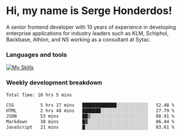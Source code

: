 # Hi, my name is Serge Honderdos!

A senior frontend developer with 10 years of experience in developing enterprise applications for industry leaders such as KLM, Schiphol, Backbase, Athlon, and NS working as a consultant at Sytac.

### Languages and tools
[![My Skills](https://skillicons.dev/icons?i=js,ts,angular,react,vue,nodejs,sqlite,postgres,mongodb,git,azure)](#)

### Weekly development breakdown
<!--START_SECTION:waka-->

```txt
Total Time: 10 hrs 5 mins

CSS          5 hrs 17 mins   █████████████░░░░░░░░░░░░   52.48 %
HTML         2 hrs 48 mins   ███████░░░░░░░░░░░░░░░░░░   27.79 %
JSON         53 mins         ██▒░░░░░░░░░░░░░░░░░░░░░░   08.91 %
Markdown     38 mins         █▓░░░░░░░░░░░░░░░░░░░░░░░   06.44 %
JavaScript   21 mins         █░░░░░░░░░░░░░░░░░░░░░░░░   03.61 %
```

<!--END_SECTION:waka-->
